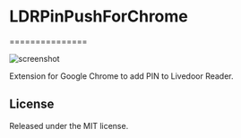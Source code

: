 # LDRPinPushForChrome
===============

![screenshot](https://raw2.github.com/kenzan8000/LDRPinPushForChrome/master/screenshot/screenshot.png "screenshot")

Extension for Google Chrome to add PIN to Livedoor Reader.

## License
Released under the MIT license.
